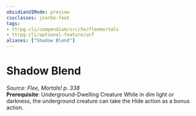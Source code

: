 ```yaml
---
obsidianUIMode: preview
cssclasses: json5e-feat
tags:
- ttrpg-cli/compendium/src/5e/fleemortals
- ttrpg-cli/optional-feature/ucf
aliases: ["Shadow Blend"]
---
```

# Shadow Blend
*Source: Flee, Mortals! p. 338*  
**Prerequisite**: Underground-Dwelling Creature
While in dim light or darkness, the underground creature can take the Hide action as a bonus action.